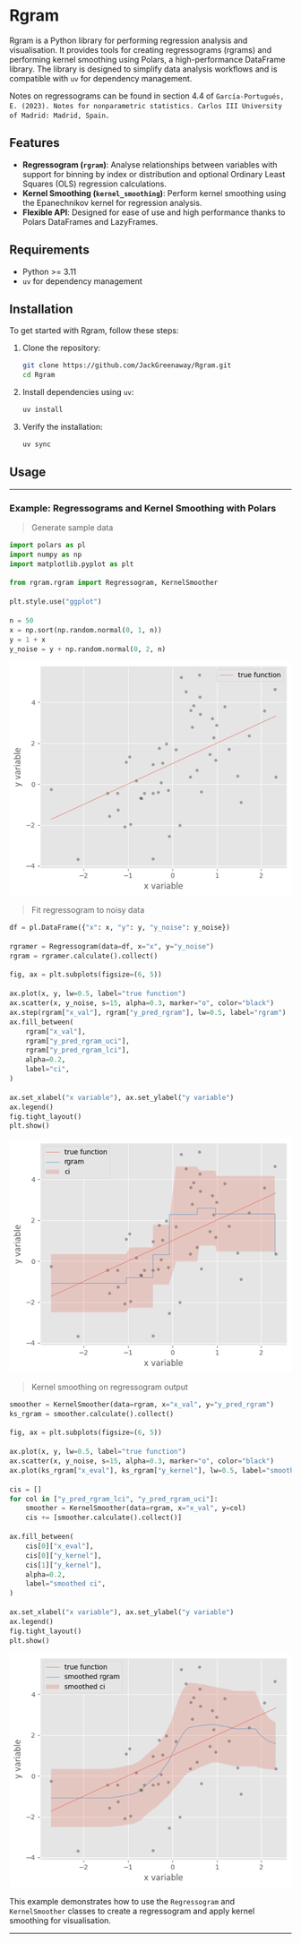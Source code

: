 # Rgram

Rgram is a Python library for performing regression analysis and visualisation. It provides tools for creating regressograms (rgrams) and performing kernel smoothing using Polars, a high-performance DataFrame library. The library is designed to simplify data analysis workflows and is compatible with `uv` for dependency management.

Notes on regressograms can be found in section 4.4 of `García-Portugués, E. (2023). Notes for nonparametric statistics. Carlos III University of Madrid: Madrid, Spain.`

## Features

- **Regressogram (`rgram`)**: Analyse relationships between variables with support for binning by index or distribution and optional Ordinary Least Squares (OLS) regression calculations.
- **Kernel Smoothing (`kernel_smoothing`)**: Perform kernel smoothing using the Epanechnikov kernel for regression analysis.
- **Flexible API**: Designed for ease of use and high performance thanks to Polars DataFrames and LazyFrames.

## Requirements

- Python >= 3.11
- `uv` for dependency management

## Installation

To get started with Rgram, follow these steps:

1. Clone the repository:
   ```bash
   git clone https://github.com/JackGreenaway/Rgram.git
   cd Rgram
   ```

2. Install dependencies using `uv`:
   ```bash
   uv install
   ```

3. Verify the installation:
   ```bash
   uv sync
   ```

## Usage

---

### Example: Regressograms and Kernel Smoothing with Polars

> Generate sample data
```python
import polars as pl
import numpy as np
import matplotlib.pyplot as plt

from rgram.rgram import Regressogram, KernelSmoother

plt.style.use("ggplot")

n = 50
x = np.sort(np.random.normal(0, 1, n))
y = 1 + x
y_noise = y + np.random.normal(0, 2, n)
```

<div align="center">
  <img src="examples/base_function.png" alt="base function">
</div>

> Fit regressogram to noisy data
```python
df = pl.DataFrame({"x": x, "y": y, "y_noise": y_noise})

rgramer = Regressogram(data=df, x="x", y="y_noise")
rgram = rgramer.calculate().collect()

fig, ax = plt.subplots(figsize=(6, 5))

ax.plot(x, y, lw=0.5, label="true function")
ax.scatter(x, y_noise, s=15, alpha=0.3, marker="o", color="black")
ax.step(rgram["x_val"], rgram["y_pred_rgram"], lw=0.5, label="rgram")
ax.fill_between(
    rgram["x_val"],
    rgram["y_pred_rgram_uci"],
    rgram["y_pred_rgram_lci"],
    alpha=0.2,
    label="ci",
)

ax.set_xlabel("x variable"), ax.set_ylabel("y variable")
ax.legend()
fig.tight_layout()
plt.show()

```
<div align="center">
  <img src="examples/rgram.png" alt="rgram">
</div>

> Kernel smoothing on regressogram output
```python
smoother = KernelSmoother(data=rgram, x="x_val", y="y_pred_rgram")
ks_rgram = smoother.calculate().collect()

fig, ax = plt.subplots(figsize=(6, 5))

ax.plot(x, y, lw=0.5, label="true function")
ax.scatter(x, y_noise, s=15, alpha=0.3, marker="o", color="black")
ax.plot(ks_rgram["x_eval"], ks_rgram["y_kernel"], lw=0.5, label="smoothed rgram")

cis = []
for col in ["y_pred_rgram_lci", "y_pred_rgram_uci"]:
    smoother = KernelSmoother(data=rgram, x="x_val", y=col)
    cis += [smoother.calculate().collect()]

ax.fill_between(
    cis[0]["x_eval"],
    cis[0]["y_kernel"],
    cis[1]["y_kernel"],
    alpha=0.2,
    label="smoothed ci",
)

ax.set_xlabel("x variable"), ax.set_ylabel("y variable")
ax.legend()
fig.tight_layout()
plt.show()
```

<div align="center">
  <img src="examples/smoothed_rgram.png" alt="smoothed rgram">
</div>

This example demonstrates how to use the `Regressogram` and `KernelSmoother` classes to create a regressogram and apply kernel smoothing for visualisation.

---


